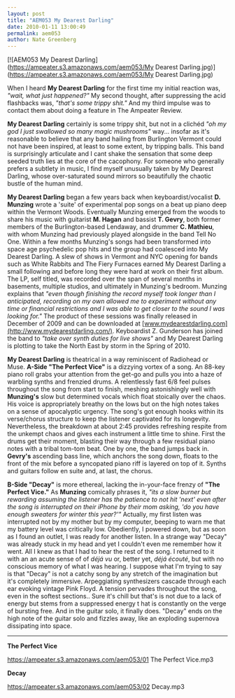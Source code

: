 ```yaml
---
layout: post
title: "AEM053 My Dearest Darling"
date: 2010-01-11 13:00:49
permalink: aem053
author: Nate Greenberg
---
```

[![AEM053 My Dearest Darling](https://ampeater.s3.amazonaws.com/aem053/My Dearest Darling.jpg)](https://ampeater.s3.amazonaws.com/aem053/My Dearest Darling.jpg)

When I heard **My Dearest Darling** for the first time my initial reaction was, _"wait, what just happened?"_ My second thought, after suppressing the acid flashbacks was, _"that's some trippy shit."_ And my third impulse was to contact them about doing a feature in The Ampeater Review.

<!-- more -->

**My Dearest Darling** certainly is some trippy shit, but not in a clichéd _"oh my god I just swallowed so many magic mushrooms"_ way... insofar as it's reasonable to believe that any band hailing from Burlington Vermont could not have been inspired, at least to some extent, by tripping balls. This band is surprisingly articulate and I cant shake the sensation that some deep seeded truth lies at the core of the cacophony. For someone who generally prefers a subtlety in music, I find myself unusually taken by My Dearest Darling, whose over-saturated sound mirrors so beautifully the chaotic bustle of the human mind.

**My Dearest Darling** began a few years back when keyboardist/vocalist **D. Munzing** wrote a 'suite' of experimental pop songs on a beat up piano deep within the Vermont Woods. Eventually Munzing emerged from the woods to share his music with guitarist **M. Hagan** and bassist **T. Gevry**, both former members of the Burlington-based Lendaway, and drummer **C. Mathieu**, with whom Munzing had previously played alongside in the band Tell No One. Within a few months Munzing's songs had been transformed into space age psychedelic pop hits and the group had coalesced into My Dearest Darling. A slew of shows in Vermont and NYC opening for bands such as White Rabbits and The Fiery Furnaces earned My Dearest Darling a small following and before long they were hard at work on their first album. The LP, self titled, was recorded over the span of several months in basements, multiple studios, and ultimately in Munzing's bedroom. Munzing explains that _"even though finishing the record myself took longer than I anticipated, recording on my own allowed me to experiment without any time or financial restrictions and I was able to get closer to the sound I was looking for."_ The product of these sessions was finally released in December of 2009 and can be downloaded at [www.mydearestdarling.com](http://www.mydearestdarling.com/). Keyboardist Z. Gunderson has joined the band to _"take over synth duties for live shows"_ and My Dearest Darling is plotting to take the North East by storm in the Spring of 2010.

**My Dearest Darling** is theatrical in a way reminiscent of Radiohead or Muse. **A-Side "The Perfect Vice"** is a dizzying vortex of a song. An 88-key piano roll grabs your attention from the get-go and pulls you into a haze of warbling synths and frenzied drums. A relentlessly fast 6/8 feel pulses throughout the song from start to finish, meshing astonishingly well with **Munzing's** slow but determined vocals which float stoically over the chaos. His voice is appropriately breathy on the lows but on the high notes takes on a sense of apocalyptic urgency. The song's got enough hooks within its verse/chorus structure to keep the listener captivated for its longevity. Nevertheless, the breakdown at about 2:45 provides refreshing respite from the unkempt chaos and gives each instrument a little time to shine. First the drums get their moment, blasting their way through a few residual piano notes with a tribal tom-tom beat. One by one, the band jumps back in. **Gevry's** ascending bass line, which anchors the song down, floats to the front of the mix before a syncopated piano riff is layered on top of it. Synths and guitars follow en suite and, at last, the chorus.

**B-Side "Decay"** is more ethereal, lacking the in-your-face frenzy of **"The Perfect Vice."** As **Munzing** comically phrases it, _"its a slow burner but rewarding assuming the listener has the patience to not hit 'next' even after the song is interrupted on their iPhone by their mom asking, 'do you have enough sweaters for winter this year?'"_ Actually, my first listen was interrupted not by my mother but by my computer, beeping to warn me that my battery level was critically low. Obediently, I powered down, but as soon as I found an outlet, I was ready for another listen. In a strange way "Decay" was already stuck in my head and yet I couldn't even me remember how it went. All I knew as that I had to hear the rest of the song. I returned to it with an an acute sense of of _déjá vu_ or, better yet, _déjá écouté_, but with no conscious memory of what I was hearing. I suppose what I'm trying to say is that "Decay" is not a catchy song by any stretch of the imagination but it's completely immersive. Arpeggiating synthesizers cascade through each ear evoking vintage Pink Floyd. A tension pervades throughout the song, even in the softest sections.. Sure it's chill but that's is not due to a lack of energy but stems from a suppressed energy t hat is constantly on the verge of bursting free. And in the guitar solo, it finally does. "Decay" ends on the high note of the guitar solo and fizzles away, like an exploding supernova dissipating into space.

---

**The Perfect Vice**

https://ampeater.s3.amazonaws.com/aem053/01 The Perfect Vice.mp3

**Decay**

https://ampeater.s3.amazonaws.com/aem053/02 Decay.mp3

